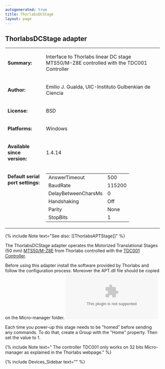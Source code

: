 ```yaml
---
autogenerated: true
title: ThorlabsDCStage
layout: page
---
```


## ThorlabsDCStage adapter

<table cellspacing=3>
<tr>
<td markdown="1">

**Summary:**

</td>
<td markdown="1" valign="top">

Interface to Thorlabs linear DC stage MTS50/M-Z8E controlled with the
TDC001 Controller

</td>
</tr>
<tr>
<td markdown="1">

**Author:**

</td>
<td markdown="1">

Emilio J. Gualda, UIC-Instituto Gulbenkian de Ciencia

</td>
</tr>
<tr>
<td markdown="1">

**License:**

</td>
<td markdown="1">

BSD

</td>
</tr>
<tr>
<td markdown="1">

**Platforms:**

</td>
<td markdown="1">

Windows

</td>
</tr>
<tr>
<td markdown="1">

**Available since version:**

</td>
<td markdown="1">

1.4.14

</td>
<tr>
<td markdown="1" valign=top>

**Default serial port settings:**

</td>
<td markdown="1" valign=top>

|                     |        |
|---------------------|--------|
| AnswerTimeout       | 500    |
| BaudRate            | 115200 |
| DelayBetweenCharsMs | 0      |
| Handshaking         | Off    |
| Parity              | None   |
| StopBits            | 1      |

</td>
</tr>
</table>

{% include Note text="See also: [[ThorlabsAPTStage]]" %}

The ThorlabsDCStage adapter operates the Motorized Translational Stages
(50 mm)
[MTS50/M-Z8E](http://www.thorlabs.com/newgrouppage9.cfm?objectgroup_id=3002)
from Thorlabs controlled with the [TDC001
Controller](http://www.thorlabs.com/NewGroupPage9.cfm?ObjectGroup_ID=2419).

Before using this adapter install the software provided by Thorlabs and
follow the configuration process. Moreover the APT.dll file should be
copied on the Micro-manager folder. ![](media/APT.zip "fig:media/APT.zip")

Each time you power-up this stage needs to be "homed" before sending any
commands. To do that, create a Group with the "Home" property. Then set
the value to 1.

{% include Note text=" The controller TDC001  only works on 32 bits Micro-manager as explained in the Thorlabs webpage." %}

{% include Devices_Sidebar text="" %}

